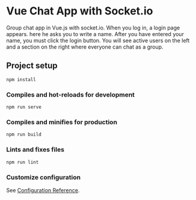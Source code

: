 # Vue Chat App with Socket.io
Group chat app in Vue.js with socket.io. When you log in, a login page appears. here he asks you to write a name. After you have entered your name, you must click the login button. You will see active users on the left and a section on the right where everyone can chat as a group.


## Project setup
```
npm install
```

### Compiles and hot-reloads for development
```
npm run serve
```

### Compiles and minifies for production
```
npm run build
```

### Lints and fixes files
```
npm run lint
```

### Customize configuration
See [Configuration Reference](https://cli.vuejs.org/config/).
